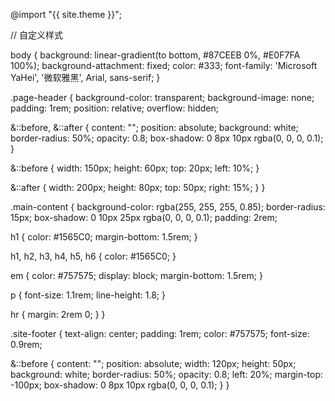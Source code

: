 ---
---

@import "{{ site.theme }}";

// 自定义样式

body {
  background: linear-gradient(to bottom, #87CEEB 0%, #E0F7FA 100%);
  background-attachment: fixed;
  color: #333;
  font-family: 'Microsoft YaHei', '微软雅黑', Arial, sans-serif;
}

.page-header {
  background-color: transparent;
  background-image: none;
  padding: 1rem;
  position: relative;
  overflow: hidden;
  
  &::before, &::after {
    content: "";
    position: absolute;
    background: white;
    border-radius: 50%;
    opacity: 0.8;
    box-shadow: 0 8px 10px rgba(0, 0, 0, 0.1);
  }
  
  &::before {
    width: 150px;
    height: 60px;
    top: 20px;
    left: 10%;
  }
  
  &::after {
    width: 200px;
    height: 80px;
    top: 50px;
    right: 15%;
  }
}

.main-content {
  background-color: rgba(255, 255, 255, 0.85);
  border-radius: 15px;
  box-shadow: 0 10px 25px rgba(0, 0, 0, 0.1);
  padding: 2rem;
  
  h1 {
    color: #1565C0;
    margin-bottom: 1.5rem;
  }
  
  h1, h2, h3, h4, h5, h6 {
    color: #1565C0;
  }
  
  em {
    color: #757575;
    display: block;
    margin-bottom: 1.5rem;
  }
  
  p {
    font-size: 1.1rem;
    line-height: 1.8;
  }
  
  hr {
    margin: 2rem 0;
  }
}

.site-footer {
  text-align: center;
  padding: 1rem;
  color: #757575;
  font-size: 0.9rem;
  
  &::before {
    content: "";
    position: absolute;
    width: 120px;
    height: 50px;
    background: white;
    border-radius: 50%;
    opacity: 0.8;
    left: 20%;
    margin-top: -100px;
    box-shadow: 0 8px 10px rgba(0, 0, 0, 0.1);
  }
}

